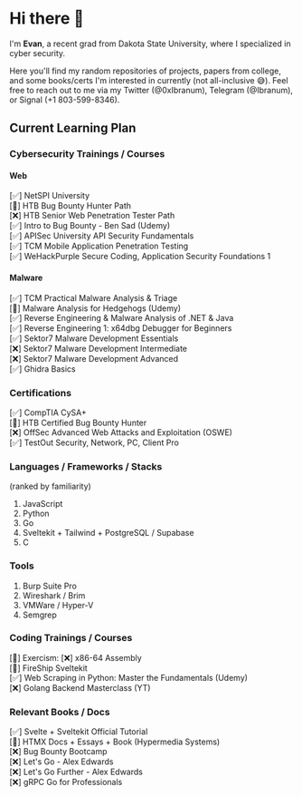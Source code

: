 # Hi there 👋

<!--
**Ibranum/Ibranum** is a ✨ _special_ ✨ repository because its `README.md` (this file) appears on your GitHub profile.

Here are some ideas to get you started:

- 🔭 I’m currently working on ...
- 🌱 I’m currently learning ...
- 👯 I’m looking to collaborate on ...
- 🤔 I’m looking for help with ...
- 💬 Ask me about ...
- 📫 How to reach me: ...
- 😄 Pronouns: ...
- ⚡ Fun fact: ...
-->

I'm <b>Evan</b>, a recent grad from Dakota State University, where I specialized in cyber security.

Here you'll find my random repositories of projects, papers from college, and some books/certs I'm interested in currently (not all-inclusive 😅). Feel free to reach out to me via my Twitter (@0xIbranum), Telegram (@Ibranum), or Signal (+1 803-599-8346).

## Current Learning Plan
### Cybersecurity Trainings / Courses
#### Web
[✅] NetSPI University
<br>
[🔄] HTB Bug Bounty Hunter Path
<br>
[❌] HTB Senior Web Penetration Tester Path
<br>
[✅] Intro to Bug Bounty - Ben Sad (Udemy)
<br>
[✅] APISec University API Security Fundamentals
<br>
[✅] TCM Mobile Application Penetration Testing
<br>
[✅] WeHackPurple Secure Coding, Application Security Foundations 1

#### Malware
[✅] TCM Practical Malware Analysis & Triage
<br>
[🔄] Malware Analysis for Hedgehogs (Udemy)
<br>
[✅] Reverse Engineering & Malware Analysis of .NET & Java
<br>
[✅] Reverse Engineering 1: x64dbg Debugger for Beginners
<br>
[✅] Sektor7 Malware Development Essentials
<br>
[❌] Sektor7 Malware Development Intermediate
<br>
[❌] Sektor7 Malware Development Advanced
<br>
[✅] Ghidra Basics

### Certifications
[✅] CompTIA CySA+
<br>
[🔄] HTB Certified Bug Bounty Hunter
<br>
[❌] OffSec Advanced Web Attacks and Exploitation (OSWE)
<br>
[✅] TestOut Security, Network, PC, Client Pro

### Languages / Frameworks / Stacks
(ranked by familiarity)
1. JavaScript
2. Python
3. Go
4. Sveltekit + Tailwind + PostgreSQL / Supabase
5. C

### Tools
1. Burp Suite Pro
2. Wireshark / Brim
3. VMWare / Hyper-V
4. Semgrep

### Coding Trainings / Courses
[🔄] Exercism: [❌] x86-64 Assembly
<br>
[🔄] FireShip Sveltekit
<br>
[✅] Web Scraping in Python: Master the Fundamentals (Udemy)
<br>
[❌] Golang Backend Masterclass (YT)


### Relevant Books / Docs
[✅] Svelte + Sveltekit Official Tutorial
<br>
[🔄] HTMX Docs + Essays + Book (Hypermedia Systems)
<br>
[❌] Bug Bounty Bootcamp
<br>
[❌] Let's Go - Alex Edwards
<br>
[❌] Let's Go Further - Alex Edwards
<br>
[❌] gRPC Go for Professionals
